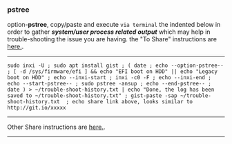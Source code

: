 ### pstree
option-**pstree**, 
copy/paste and execute `via terminal` the indented below in order to gather **_system/user process related output_** which may help in trouble-shooting the issue you are having. the "To Share" instructions are [here.](https://github.com/two-dogs/the-kennel/blob/master/to-share.md).
***
`
sudo inxi -U ;
sudo apt install gist ;
(
  date ;
  echo --option-pstree-- ;
  [ -d /sys/firmware/efi ] && echo "EFI boot on HDD" || echo "Legacy boot on HDD" ;
  echo --inxi-start ;
  inxi -c0 -F ;
  echo --inxi-end ;
  echo --start-pstree-- ;
  sudo pstree -ansup ;
  echo --end-pstree-- ;
  date
) > ~/trouble-shoot-history.txt | echo "Done, the log has been saved to ~/trouble-shoot-history.txt" ;
gist-paste -sap ~/trouble-shoot-history.txt  ; echo share link above, looks similar to http://git.io/xxxxx
`
***
 Other Share instructions are [here.](https://github.com/two-dogs/the-kennel/blob/master/to-share.md).
***
